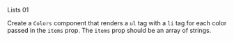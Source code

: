 Lists 01

Create a `Colors` component that renders a `ul` tag with a `li` tag for each color passed in the `items` prop. The `items` prop should be an array of strings.
